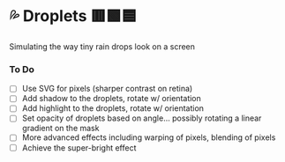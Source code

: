 # 💦 Droplets 🟥🟩🟦
Simulating the way tiny rain drops look on a screen

### To Do
- [ ] Use SVG for pixels (sharper contrast on retina)
- [ ] Add shadow to the droplets, rotate w/ orientation
- [ ] Add highlight to the droplets, rotate w/ orientation
- [ ] Set opacity of droplets based on angle... possibly rotating a linear gradient on the mask
- [ ] More advanced effects including warping of pixels, blending of pixels
- [ ] Achieve the super-bright effect
